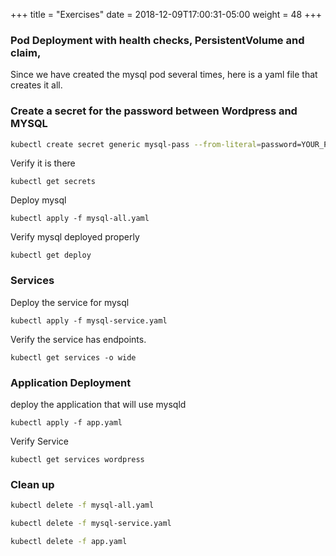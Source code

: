 +++
title = "Exercises"
date = 2018-12-09T17:00:31-05:00
weight = 48
+++


### Pod Deployment with health checks, PersistentVolume and claim,

Since we have created the mysql pod several times, here is a yaml file that creates it all.

### Create a secret for the password between Wordpress and MYSQL

```bash
kubectl create secret generic mysql-pass --from-literal=password=YOUR_PASSWORD
```

Verify it is there
```
kubectl get secrets
```

Deploy mysql
```
kubectl apply -f mysql-all.yaml
```

Verify mysql deployed properly
```
kubectl get deploy
```

### Services

Deploy the service for mysql
```
kubectl apply -f mysql-service.yaml
```

Verify the service has endpoints.
```
kubectl get services -o wide
```

### Application Deployment
deploy the application that will use mysqld
```
kubectl apply -f app.yaml
```

Verify Service
```
kubectl get services wordpress
```

### Clean up

```bash
kubectl delete -f mysql-all.yaml

kubectl delete -f mysql-service.yaml

kubectl delete -f app.yaml
```

